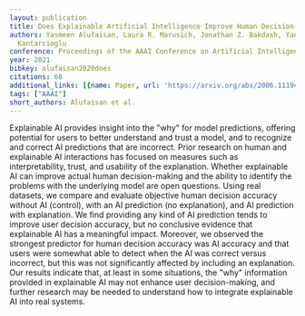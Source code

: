 ```yaml
---
layout: publication
title: Does Explainable Artificial Intelligence Improve Human Decision-making?
authors: Yasmeen Alufaisan, Laura R. Marusich, Jonathan Z. Bakdash, Yan Zhou, Murat
  Kantarcioglu
conference: Proceedings of the AAAI Conference on Artificial Intelligence
year: 2021
bibkey: alufaisan2020does
citations: 68
additional_links: [{name: Paper, url: 'https://arxiv.org/abs/2006.11194'}]
tags: ["AAAI"]
short_authors: Alufaisan et al.
---
```

Explainable AI provides insight into the "why" for model predictions,
offering potential for users to better understand and trust a model, and to
recognize and correct AI predictions that are incorrect. Prior research on
human and explainable AI interactions has focused on measures such as
interpretability, trust, and usability of the explanation. Whether explainable
AI can improve actual human decision-making and the ability to identify the
problems with the underlying model are open questions. Using real datasets, we
compare and evaluate objective human decision accuracy without AI (control),
with an AI prediction (no explanation), and AI prediction with explanation. We
find providing any kind of AI prediction tends to improve user decision
accuracy, but no conclusive evidence that explainable AI has a meaningful
impact. Moreover, we observed the strongest predictor for human decision
accuracy was AI accuracy and that users were somewhat able to detect when the
AI was correct versus incorrect, but this was not significantly affected by
including an explanation. Our results indicate that, at least in some
situations, the "why" information provided in explainable AI may not enhance
user decision-making, and further research may be needed to understand how to
integrate explainable AI into real systems.
